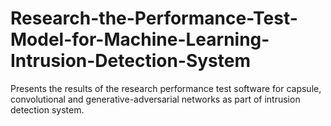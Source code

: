 # Research-the-Performance-Test-Model-for-Machine-Learning-Intrusion-Detection-System
Presents the results of the research performance test software for capsule, convolutional and generative-adversarial networks as part of intrusion detection system.

